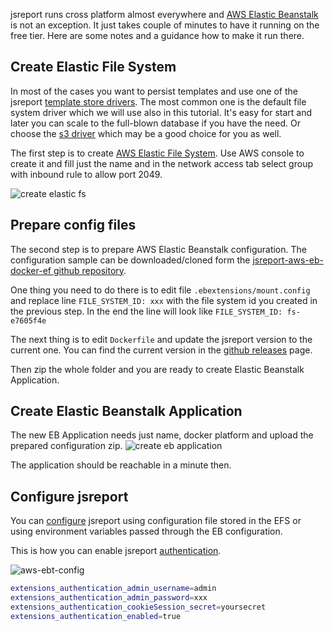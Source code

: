 jsreport runs cross platform almost everywhere and [AWS Elastic Beanstalk](https://aws.amazon.com/documentation/elastic-beanstalk/) is not an exception. It just takes couple of minutes to have it running on the free tier. Here are some notes and a guidance how to make it run there.

## Create Elastic File System
In most of the cases you want to persist templates and use one of the jsreport [template store drivers](/learn/template-stores). The most common one is the default file system driver which we will use also in this tutorial. It's easy for start and later you can scale to the full-blown database if you have the need. Or choose the [s3 driver](/learn/fs-store#aws-s3) which may be a good choice for you as well.

The first step is to create [AWS Elastic File System](https://aws.amazon.com/efs/). Use AWS console to create it and fill just the name and in the network access tab select group with inbound rule to allow port 2049.

![create elastic fs](/learn/static-resources/aws-ebt-create-fs.png)

## Prepare config files
The second step is to prepare AWS Elastic Beanstalk configuration. The configuration sample can be downloaded/cloned form the [jsreport-aws-eb-docker-ef github repository](https://github.com/jsreport/jsreport-aws-eb-docker-efs).

One thing you need to do there is to edit file `.ebextensions/mount.config` and replace line `FILE_SYSTEM_ID: xxx` with the file system id you created in the previous step. In the end the line will look like `FILE_SYSTEM_ID: fs-e7605f4e`

The next thing is to edit `Dockerfile` and update the jsreport version to the current one. You can find the current version in the [github releases](https://github.com/jsreport/jsreport/releases) page.

Then zip the whole folder and you are ready to create Elastic Beanstalk Application.

##  Create Elastic Beanstalk Application
The new EB Application needs just name, docker platform and upload the prepared configuration zip.
![create eb application](/learn/static-resources/aws-ebt-create-app.png)

The application should be reachable in a minute then.

## Configure jsreport
You can [configure](/learn/configuraiton) jsreport using configuration file stored in the EFS or using environment variables passed through the EB configuration.

This is how you can enable jsreport [authentication](/learn/authentication).

![aws-ebt-config](/learn/static-resources/aws-ebt-config.png)

```sh
extensions_authentication_admin_username=admin
extensions_authentication_admin_password=xxx
extensions_authentication_cookieSession_secret=yoursecret
extensions_authentication_enabled=true
```